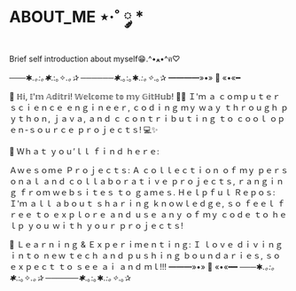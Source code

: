 # ABOUT_ME ⋆·˚ ༘ *
Brief self introduction about myself😁.^•ﻌ•^ฅ♡

───✱*.｡:｡✱*.:｡✧*.｡✰ ──────✱*.｡:｡✱*.:｡✧*.｡✰ 
━━━━»•» 🌺 «•«━

👋 ℍ𝕚, 𝕀'𝕞 𝔸𝕕𝕚𝕥𝕣𝕚! 𝕎𝕖𝕝𝕔𝕠𝕞𝕖 𝕥𝕠 𝕞𝕪 𝔾𝕚𝕥ℍ𝕦𝕓! 👨‍💻
Ｉ'ｍ ａ ｃｏｍｐｕｔｅｒ ｓｃｉｅｎｃｅ ｅｎｇｉｎｅｅｒ, ｃｏｄｉｎｇ ｍｙ ｗａｙ ｔｈｒｏｕｇｈ ｐｙｔｈｏｎ, ｊａｖａ, ａｎｄ ｃ 
ｃｏｎｔｒｉｂｕｔｉｎｇ ｔｏ ｃｏｏｌ ｏｐｅｎ-ｓｏｕｒｃｅ ｐｒｏｊｅｃｔｓ! 💻✨  

🚀 Ｗｈａｔ ｙｏｕ’ｌｌ ｆｉｎｄ ｈｅｒｅ: 

Ａｗｅｓｏｍｅ Ｐｒｏｊｅｃｔｓ: Ａ ｃｏｌｌｅｃｔｉｏｎ ｏｆ ｍｙ ｐｅｒｓｏｎａｌ ａｎｄ ｃｏｌｌａｂｏｒａｔｉｖｅ ｐｒｏｊｅｃｔｓ, ｒａｎｇｉｎｇ ｆｒｏｍ ｗｅｂｓｉｔｅｓ ｔｏ ｇａｍｅｓ. Ｈｅｌｐｆｕｌ Ｒｅｐｏｓ: Ｉ'ｍ ａｌｌ ａｂｏｕｔ ｓｈａｒｉｎｇ ｋｎｏｗｌｅｄｇｅ, ｓｏ ｆｅｅｌ ｆｒｅｅ ｔｏ ｅｘｐｌｏｒｅ ａｎｄ ｕｓｅ ａｎｙ ｏｆ ｍｙ ｃｏｄｅ ｔｏ ｈｅｌｐ ｙｏｕ ｗｉｔｈ ｙｏｕｒ ｐｒｏｊｅｃｔｓ! 

🤝 Ｌｅａｒｎｉｎｇ & Ｅｘｐｅｒｉｍｅｎｔｉｎｇ: Ｉ ｌｏｖｅ ｄｉｖｉｎｇ ｉｎｔｏ ｎｅｗ ｔｅｃｈ ａｎｄ ｐｕｓｈｉｎｇ ｂｏｕｎｄａｒｉｅｓ, ｓｏ ｅｘｐｅｃｔ ｔｏ ｓｅｅ ａｉ ａｎｄ ｍｌ!!!
━━━»•» 🌺 «•«━━
───✱*.｡:｡✱*.:｡✧*.｡✰ ──────✱*.｡:｡✱*.:｡✧*.｡✰
